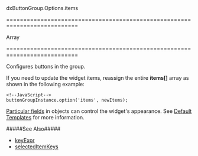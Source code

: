 <!--id-->dxButtonGroup.Options.items<!--/id-->
===========================================================================
<!--type-->Array<dxButtonGroupItem><!--/type-->
===========================================================================

<!--shortDescription-->
Configures buttons in the group. 
<!--/shortDescription-->

<!--fullDescription-->
If you need to update the widget items, reassign the entire **items[]** array as shown in the following example:

    <!--JavaScript-->
    buttonGroupInstance.option('items', newItems);

[Particular fields]({basewidgetpath}/Default_Item_Template/) in objects can control the widget's appearance. See [Default Templates](/Documentation/Guide/Widgets/Common/Templates/#Default_Templates) for more information.

#####See Also#####
- [keyExpr](/Documentation/ApiReference/UI_Widgets/dxButtonGroup/Configuration/#keyExpr)
- [selectedItemKeys](/Documentation/ApiReference/UI_Widgets/dxButtonGroup/Configuration/#selectedItemKeys)
<!--/fullDescription-->